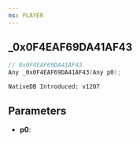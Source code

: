 ```yaml
---
ns: PLAYER
---
```

## _0x0F4EAF69DA41AF43

```c
// 0x0F4EAF69DA41AF43
Any _0x0F4EAF69DA41AF43(Any p0);
```

```
NativeDB Introduced: v1207
```

## Parameters
* **p0**:
